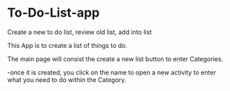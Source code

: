 # To-Do-List-app
Create a new to do list, review old list, add into list

This App is to create a list of things to do.

The main page will consist the create a new list button to enter Categories. 

-once it is created, you click on the name to open a new activity to enter what you need to do within the Category.


